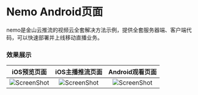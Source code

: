# Nemo Android页面

nemo是金山云推流的视频云全套解决方法示例，提供全套服务器端、客户端代码，可以快速部署并上线移动直播业务。

### 效果展示

| iOS预览页面 | iOS主播推流页面 |Android观看页面 |
| :---: | :---:| :---:|
|![ScreenShot](https://raw.githubusercontent.com/wiki/ksvc/Nemo-iOS/images/previewv1.0.1.png)|![ScreenShot](https://raw.githubusercontent.com/wiki/ksvc/Nemo-iOS/images/streamv1.0.1.png)|![ScreenShot](https://raw.githubusercontent.com/wiki/ksvc/Nemo-Android/images/playerv1.0.1.jpg)|

